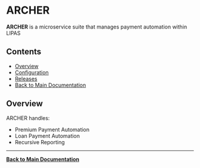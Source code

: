 # ARCHER

**ARCHER** is a microservice suite that manages payment automation within LIPAS

## Contents

- [Overview](#overview)
- [Configuration](./Configuration/Archer.Configuration.md)
- [Releases](./Releases/Archer.Release.md)
- [Back to Main Documentation](../README.md)

## Overview

ARCHER handles:

- Premium Payment Automation
- Loan Payment Automation
- Recursive Reporting

---

**[Back to Main Documentation](../README.md)**
